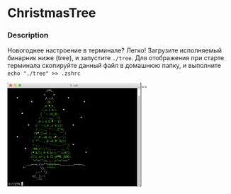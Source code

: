 # ChristmasTree

### Description
Новогоднее настроение в терминале? Легко! Загрузите исполняемый бинарник ниже (tree), и запустите `./tree`. Для отображения при старте терминала скопируйте данный файл в домашнюю папку, и выполните `echo "./tree" >> .zshrc`

-<img align="left"  src="https://github.com/omiroshn/ChristmasTree/blob/master/Image/image.png" width="60%" />-
